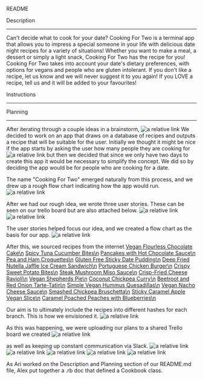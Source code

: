 README

Description
****************************
Can't decide what to cook for your date?
Cooking For Two is a terminal app that allows you to impress a special someone in your life with delicious date night recipes for a variety of situations! Whether you want to make a meal, a dessert or simply a light snack, Cooking For Two has the recipe for you!
Cooking For Two takes into account your date's dietary preferences, with options for vegans and people who are gluten intolerant.
If you don't like a recipe, let us know and we will never suggest it to you again! If you LOVE a recipe, tell us and it will be added to your favourites!



Instructions
****************************


Planning
****************************
After iterating through a couple ideas in a brainstorm,
![a relative link](docs/brainstorm.jpg)
We decided to work on an app that draws on a database of recipes and outputs a recipe that will be suitable for the user.
Initially we thought it might be nice if the app starts by asking the user how many people they are cooking for
![a relative link](docs/how_many_people.jpg)
but then we decided that since we only have two days to create this app it would be necessary to simplify the concept. We did so by deciding the app would be for people who are cooking for a date.

The name "Cooking For Two" emerged naturally from this process, and we drew up a rough flow chart indicating how the app would run.
![a relative link](docs/prelim_chart.jpg)

After we had our rough idea, we wrote three user stories. These can be seen on our trello board but are also attached below.
![a relative link](docs/user_stories_1.jpg)
![a relative link](docs/user_stories_2.jpg)

The user stories helped focus our idea, and we created a flow chart as the basis for our app.
![a relative link](docs/flow_chart.jpg)

After this, we sourced recipes from the internet
[Vegan Flourless Chocolate Cake\n](https://www.mydarlingvegan.com/vegan-flourless-chocolate-cake/)
[Spicy Tuna Cucumber Bites\n](https://paleoleap.com/spicy-tuna-cucumber-bites/)
[Pancakes with Hot Chocolate Sauce\n](https://www.delicious.com.au/recipes/pancakes-hot-chocolate-sauce/308b48fc-38e5-40ad-8de4-689309f80315?current_section=recipes)
[Pea and Ham Croquettes\n](https://www.delicious.com.au/recipes/pea-ham-croquettes-fiery-aioli/37b88a9b-94a5-45fb-9b75-17f5c7459ef7?current_section=recipes&r=recipes/collections/70recipesforaromanticdatenightathome)
[Gluten Free Sticky Date Pudding\n](https://www.stayathomemum.com.au/recipes/gluten-free-sticky-date-pudding/)
[Deep Fried Nutella Jaffle Ice Cream Sandwich\n](https://www.delicious.com.au/recipes/deep-fried-nutella-jaffle-ice-cream-sandwich/9599620b-6b11-421a-8d41-2d02dbb0f04b)
[Portuguese Chicken Burger\n](https://www.delicious.com.au/recipes/portuguese-chicken-burger/2e78ba2a-2ff8-41f8-9aa6-6bc2938bc481)
[Crispy Sweet Potato Bites\n](https://www.delicious.com.au/recipes/crispy-sweet-potato-paleo-nachos/21bfb87e-899d-4dc8-914c-39cf0e32a345)
[Steak Mushroom Miso Sauce\n](https://www.delicious.com.au/recipes/steak-mushroom-miso-sauce/55fdf112-af32-4e95-a13f-80b3220ed9e5?current_section=recipes)
[Crisp-Fried Cheese Ravioli\n](https://www.delicious.com.au/recipes/crisp-fried-cheese-ravioli/2090fe76-9b7b-4095-89bc-8ea0d8b5c751?current_section=recipes)
[Vegan Shepherds Pie\n](https://jessicainthekitchen.com/vegan-shepherds-pie-gluten-free/)
[Coconut Chickpea Curry\n](https://jessicainthekitchen.com/coconut-chickpea-curry-recipe/)
[Beetroot and Red Onion Tarte-Tatin\n](https://www.bbcgoodfood.com/recipes/beetroot-red-onion-tarte-tatin)
[Simple Vegan Hummus Quesadillas\n](https://www.thissavoryvegan.com/simple-vegan-hummus-quesadillas/)
[Vegan Nacho Cheese Sauce\n](https://happyhealthymama.com/vegan-nacho-cheese-sauce.html)
[Smashed Chickpea Bruschetta\n](https://www.taste.com.au/recipes/smashed-chickpea-bruschetta/modwcwx4)
[Sticky Caramel Apple Vegan Slice\n](https://www.taste.com.au/recipes/sticky-caramel-apple-vegan-slice/)
[Caramel Poached Peaches with Blueberries\n](https://www.bbcgoodfood.com/recipes/2120/caramel-poached-peaches-with-blueberries)

Our aim is to ultimately include the recipes into different hashes for each branch. This is how we envisioned it.
![a relative link](docs/hash_recipes.jpg)

As this was happening, we were uploading our plans to a shared Trello board we created
![a relative link](docs/trello.jpg)

as well as keeping up constant communication via Slack.
![a relative link](docs/slack_1.jpg)
![a relative link](docs/slack_2.jpg)
![a relative link](docs/slack_3.jpg)
![a relative link](docs/slack_4.jpg)
![a relative link](docs/slack_5.jpg)

As Ari worked on the Description and Planning section of our README.md file, Alex put together a .rb doc that defined a Cookbook class.